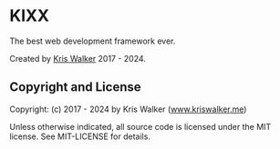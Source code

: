 KIXX
====
The best web development framework ever.

Created by [Kris Walker](https://www.kriswalker.me) 2017 - 2024.

Copyright and License
---------------------
Copyright: (c) 2017 - 2024 by Kris Walker (www.kriswalker.me)

Unless otherwise indicated, all source code is licensed under the MIT license. See MIT-LICENSE for details.

